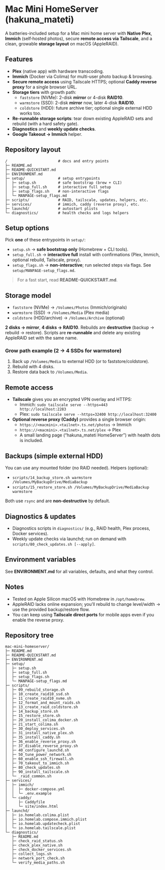 # Mac Mini HomeServer (hakuna_mateti)

A batteries-included setup for a Mac mini home server with **Native Plex**, **Immich** (self‑hosted photos), secure **remote access via Tailscale**, and a clean, growable **storage layout** on macOS (AppleRAID).

## Features
- **Plex** (native app) with hardware transcoding.
- **Immich** (Docker via Colima) for multi-user photo backup & browsing.
- **Secure remote access** using Tailscale HTTPS; optional **Caddy reverse proxy** for a single browser URL.
- **Storage tiers** with growth path:
  - `faststore` (NVMe): 2-disk **mirror** or 4-disk **RAID10**.
  - `warmstore` (SSD): 2-disk **mirror** now, later 4-disk **RAID10**.
  - `coldstore` (HDD): future archive tier; optional single external HDD works too.
- **Re-runnable storage scripts**: tear down existing AppleRAID sets and rebuild (with a hard safety gate).
- **Diagnostics** and **weekly update checks**.
- **Google Takeout → Immich** helper.

## Repository layout
```
/                       # docs and entry points
├─ README.md
├─ README-QUICKSTART.md
├─ ENVIRONMENT.md
├─ setup/               # setup entrypoints
│  ├─ setup.sh          # safe bootstrap (brew + CLI)
│  ├─ setup_full.sh     # interactive full setup
│  ├─ setup_flags.sh    # non-interactive flags
│  └─ MANPAGE-setup_flags.md
├─ scripts/             # RAID, tailscale, updates, helpers, etc.
├─ services/            # immich, caddy (reverse proxy), etc.
├─ launchd/             # autostart plists
└─ diagnostics/         # health checks and logs helpers
```

## Setup options
Pick **one** of these entrypoints in `setup/`:

- `setup.sh` → **safe bootstrap only** (Homebrew + CLI tools).  
- `setup_full.sh` → **interactive full** install with confirmations (Plex, Immich, optional rebuild, Tailscale, proxy).  
- `setup_flags.sh` → **non-interactive**; run selected steps via flags. See `setup/MANPAGE-setup_flags.md`.

> For a fast start, read **README-QUICKSTART.md**.

## Storage model
- `faststore` (NVMe) → `/Volumes/Photos` (Immich/originals)
- `warmstore` (SSD) → `/Volumes/Media` (Plex media)
- `coldstore` (HDD/archive) → `/Volumes/Archive` (optional)

**2 disks → mirror**, **4 disks → RAID10**. Rebuilds are **destructive** (backup → rebuild → restore). Scripts are **re-runnable** and delete any existing AppleRAID set with the same name.

### Grow path example (2 → 4 SSDs for warmstore)
1) Back up `/Volumes/Media` to external HDD (or to faststore/coldstore).  
2) Rebuild with 4 disks.  
3) Restore data back to `/Volumes/Media`.

## Remote access
- **Tailscale** gives you an encrypted VPN overlay and HTTPS:  
  - Immich: `sudo tailscale serve --https=443   http://localhost:2283`  
  - Plex:   `sudo tailscale serve --https=32400 http://localhost:32400`  
- **Optional reverse proxy (Caddy)** provides a single browser origin:  
  - `https://<macmini>.<tailnet>.ts.net/photos` → Immich  
  - `https://<macmini>.<tailnet>.ts.net/plex` → Plex  
  - A small landing page (“hakuna_mateti HomeServer”) with health dots is included.

## Backups (simple external HDD)
You can use any mounted folder (no RAID needed). Helpers (optional):
- `scripts/14_backup_store.sh warmstore /Volumes/MyBackupDrive/MediaBackup`
- `scripts/15_restore_store.sh /Volumes/MyBackupDrive/MediaBackup warmstore`

Both use `rsync` and are **non-destructive** by default.

## Diagnostics & updates
- Diagnostics scripts in `diagnostics/` (e.g., RAID health, Plex process, Docker services).
- Weekly update checks via launchd; run on demand with `scripts/80_check_updates.sh [--apply]`.

## Environment variables
See **ENVIRONMENT.md** for all variables, defaults, and what they control.

## Notes
- Tested on Apple Silicon macOS with Homebrew in `/opt/homebrew`.
- AppleRAID lacks online expansion; you’ll rebuild to change level/width → use the provided backup/restore flow.
- You can keep using **Tailscale direct ports** for mobile apps even if you enable the reverse proxy.

## Repository tree

```
mac-mini-homeserver/
├─ README.md
├─ README-QUICKSTART.md
├─ ENVIRONMENT.md
├─ setup/
│  ├─ setup.sh
│  ├─ setup_full.sh
│  ├─ setup_flags.sh
│  └─ MANPAGE-setup_flags.md
├─ scripts/
│  ├─ 09_rebuild_storage.sh
│  ├─ 10_create_raid10_ssd.sh
│  ├─ 11_create_raid10_nvme.sh
│  ├─ 12_format_and_mount_raids.sh
│  ├─ 13_create_raid_coldstore.sh
│  ├─ 14_backup_store.sh
│  ├─ 15_restore_store.sh
│  ├─ 20_install_colima_docker.sh
│  ├─ 21_start_colima.sh
│  ├─ 30_deploy_services.sh
│  ├─ 31_install_native_plex.sh
│  ├─ 35_install_caddy.sh
│  ├─ 36_enable_reverse_proxy.sh
│  ├─ 37_disable_reverse_proxy.sh
│  ├─ 40_configure_launchd.sh
│  ├─ 50_tune_power_network.sh
│  ├─ 60_enable_ssh_firewall.sh
│  ├─ 70_takeout_to_immich.sh
│  ├─ 80_check_updates.sh
│  ├─ 90_install_tailscale.sh
│  └─ _raid_common.sh
├─ services/
│  ├─ immich/
│  │  ├─ docker-compose.yml
│  │  └─ .env.example
│  └─ caddy/
│     ├─ Caddyfile
│     └─ site/index.html
├─ launchd/
│  ├─ io.homelab.colima.plist
│  ├─ io.homelab.compose.immich.plist
│  ├─ io.homelab.updatecheck.plist
│  └─ io.homelab.tailscale.plist
└─ diagnostics/
   ├─ README.md
   ├─ check_raid_status.sh
   ├─ check_plex_native.sh
   ├─ check_docker_services.sh
   ├─ collect_logs.sh
   ├─ network_port_check.sh
   └─ verify_media_paths.sh
```

